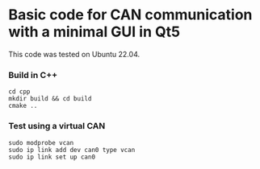 # Basic code for CAN communication with a minimal GUI in Qt5

This code was tested on Ubuntu 22.04.

### Build in C++

```
cd cpp
mkdir build && cd build
cmake ..
```

### Test using a virtual CAN

```
sudo modprobe vcan
sudo ip link add dev can0 type vcan
sudo ip link set up can0
```
